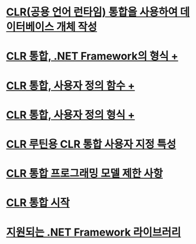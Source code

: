# [CLR(공용 언어 런타임) 통합을 사용하여 데이터베이스 개체 작성](building-database-objects-with-common-language-runtime-clr-integration.md)

# [CLR 통합, .NET Framework의 형식 +](../../../relational-databases/clr-integration-database-objects-types-net-framework/sql-server-data-types-in-the-net-framework.md)
# [CLR 통합, 사용자 정의 함수 +](../../../relational-databases/clr-integration-database-objects-user-defined-functions/clr-user-defined-functions.md)
# [CLR 통합, 사용자 정의 형식 +](../../../relational-databases/clr-integration-database-objects-user-defined-types/clr-user-defined-types.md)

# [CLR 루틴용 CLR 통합 사용자 지정 특성](clr-integration-custom-attributes-for-clr-routines.md)
# [CLR 통합 프로그래밍 모델 제한 사항](clr-integration-programming-model-restrictions.md)
# [CLR 통합 시작](getting-started-with-clr-integration.md)
# [지원되는 .NET Framework 라이브러리](supported-net-framework-libraries.md)
